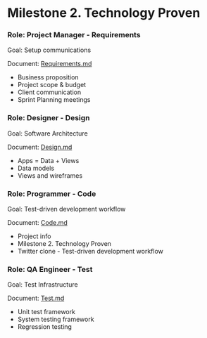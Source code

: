 # Milestone 2. Technology Proven
### Role: Project Manager - Requirements
Goal: Setup communications

Document: [Requirements.md](https://github.com/Twitter-Clone/twitter-clone-documentation/blob/master/milestone-2/Requirements.md)

- Business proposition
- Project scope & budget
- Client communication
- Sprint Planning meetings

### Role: Designer - Design
Goal: Software Architecture

Document: [Design.md](https://github.com/Twitter-Clone/twitter-clone-documentation/blob/master/milestone-2/Design.md)

- Apps = Data + Views
- Data models
- Views and wireframes

### Role: Programmer - Code
Goal: Test-driven development workflow

Document: [Code.md](https://github.com/Twitter-Clone/twitter-clone-documentation/blob/master/milestone-2/Code.md)

- Project info
- Milestone 2. Technology Proven
- Twitter clone - Test-driven development workflow

### Role: QA Engineer - Test
Goal: Test Infrastructure

Document: [Test.md](https://github.com/Twitter-Clone/twitter-clone-documentation/blob/master/milestone-2/Test.md)
- Unit test framework
- System testing framework
- Regression testing
